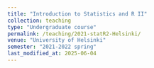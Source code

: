 ```yaml
---
title: "Introduction to Statistics and R II"
collection: teaching
type: "Undergraduate course"
permalink: /teaching/2021-statR2-Helsinki/
venue: "University of Helsinki"
semester: "2021-2022 spring"
last_modified_at: 2025-06-04
---
```

